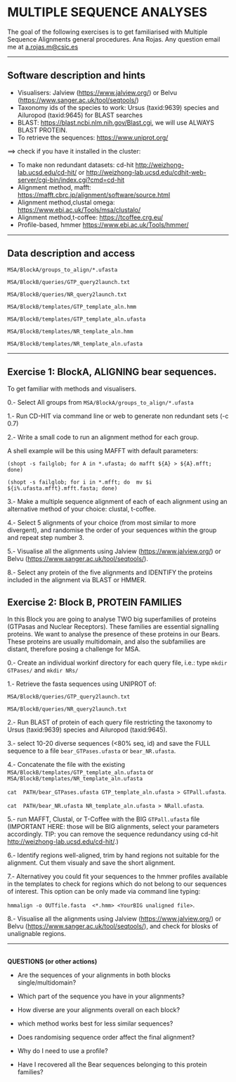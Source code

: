 # MULTIPLE SEQUENCE ANALYSES 

The goal of the following exercises is to get familiarised with Multiple Sequence Alignments general procedures.
Ana Rojas. Any question email me at a.rojas.m@csic.es

***

## Software description and hints

- Visualisers: Jalview (https://www.jalview.org/) or Belvu (https://www.sanger.ac.uk/tool/seqtools/)
- Taxonomy ids of the species to work: Ursus (taxid:9639) species and Ailuropod (taxid:9645) for BLAST searches
- BLAST: https://blast.ncbi.nlm.nih.gov/Blast.cgi, we will use ALWAYS BLAST PROTEIN.
- To retrieve the sequences: https://www.uniprot.org/

==> check if you have it installed in the cluster: 
- To make non redundant datasets: cd-hit http://weizhong-lab.ucsd.edu/cd-hit/ or http://weizhong-lab.ucsd.edu/cdhit-web-server/cgi-bin/index.cgi?cmd=cd-hit
- Alignment method, mafft: https://mafft.cbrc.jp/alignment/software/source.html 
- Alignment method,clustal omega: https://www.ebi.ac.uk/Tools/msa/clustalo/
- Alignment method,t-coffee: https://tcoffee.crg.eu/
- Profile-based, hmmer https://www.ebi.ac.uk/Tools/hmmer/
***

## Data description and access

`MSA/BlockA/groups_to_align/*.ufasta`

`MSA/BlockB/queries/GTP_query2launch.txt`

`MSA/BlockB/queries/NR_query2launch.txt`

`MSA/BlockB/templates/GTP_template_aln.hmm`

`MSA/BlockB/templates/GTP_template_aln.ufasta`

`MSA/BlockB/templates/NR_template_aln.hmm`

`MSA/BlockB/templates/NR_template_aln.ufasta`

***

## Exercise  1: BlockA, ALIGNING bear sequences.

To get familiar with methods and visualisers.

0.- Select All groups from `MSA/BlockA/groups_to_align/*.ufasta`

1.- Run CD-HIT via command line or web to generate non redundant sets (-c 0.7)

2.- Write a small code to run an alignment method for each group. 


A shell example will be this using MAFFT with default parameters:

`(shopt -s failglob; for A in *.ufasta; do mafft ${A} > ${A}.mfft; done)`

`(shopt -s failglob; for i in *.mfft; do  mv $i ${i%.ufasta.mfft}.mfft.fasta; done)`


3.- Make a multiple sequence alignment of each of each alignment using an alternative method of your choice: clustal, t-coffee.

4.- Select 5 alignments of your choice (from most similar to more divergent), and randomise the order of your sequences within the group and repeat step number 3. 

5.- Visualise all the alignments using Jalview (https://www.jalview.org/) or Belvu (https://www.sanger.ac.uk/tool/seqtools/).

8.- Select any protein of the five alignments and IDENTIFY the proteins included in the alignment via BLAST or HMMER.

## Exercise 2: Block B, PROTEIN FAMILIES

In this Block you are going to analyse TWO big superfamilies of proteins (GTPasas and Nuclear Receptors). These families are essential signalling proteins. We want to analyse the presence of these proteins in our Bears. 
These proteins are usually multidomain, and also the subfamilies are distant, therefore posing a challenge for MSA.

0.- Create an individual workinf directory for each query file, i.e.: type `mkdir GTPases/` and `mkdir NRs/`

1.- Retrieve the fasta sequences using UNIPROT  of: 

`MSA/BlockB/queries/GTP_query2launch.txt`

`MSA/BlockB/queries/NR_query2launch.txt`

2.- Run BLAST of protein of each query file restricting the taxonomy to Ursus (taxid:9639) species and Ailuropod (taxid:9645).

3.- select 10-20 diverse sequences (<80% seq, id) and save the FULL sequence to a file `bear_GTPases.ufasta` or `bear_NR.ufasta`.

4.- Concatenate the file with the existing `MSA/BlockB/templates/GTP_template_aln.ufasta` or `MSA/BlockB/templates/NR_template_aln.ufasta`

`cat  PATH/bear_GTPases.ufasta GTP_template_aln.ufasta > GTPall.ufasta`.

`cat  PATH/bear_NR.ufasta NR_template_aln.ufasta > NRall.ufasta`.

5.- run MAFFT, Clustal, or T-Coffee with the BIG `GTPall.ufasta` file  (IMPORTANT HERE: those will be BIG alignments, select your parameters accordingly. TIP: you can remove the sequence redundancy using cd-hit http://weizhong-lab.ucsd.edu/cd-hit/.)

6.- Identify regions well-aligned, trim by hand regions not suitable for the alignment. Cut them visualy and save the short alignment. 

7.- Alternativey you could fit your sequences to the hmmer profiles available in the templates to check for regions which do not belong to our sequences of interest. This option can be only made via command line typing: 

`hmmalign -o OUTfile.fasta  <*.hmm> <YourBIG unaligned file>`.

8.-  Visualise all the alignments using Jalview (https://www.jalview.org/) or Belvu (https://www.sanger.ac.uk/tool/seqtools/), and check for blosks of unalignable regions.




***

<br>**QUESTIONS (or other actions)**</br>
- Are the sequences of your alignments in both blocks single/multidomain?

- Which part of the sequence you have in your alignments?

- How diverse are your alignments overall on each block?

- which method works best for less similar sequences?

- Does randomising sequence order affect the final alignment?

- Why do I need to use a profile?

- Have I recovered all the Bear sequences belonging to this protein families?

